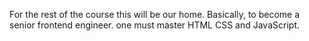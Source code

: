 For the rest of the course this will be our home. Basically, to become a senior frontend engineer. one must master HTML CSS and JavaScript.
